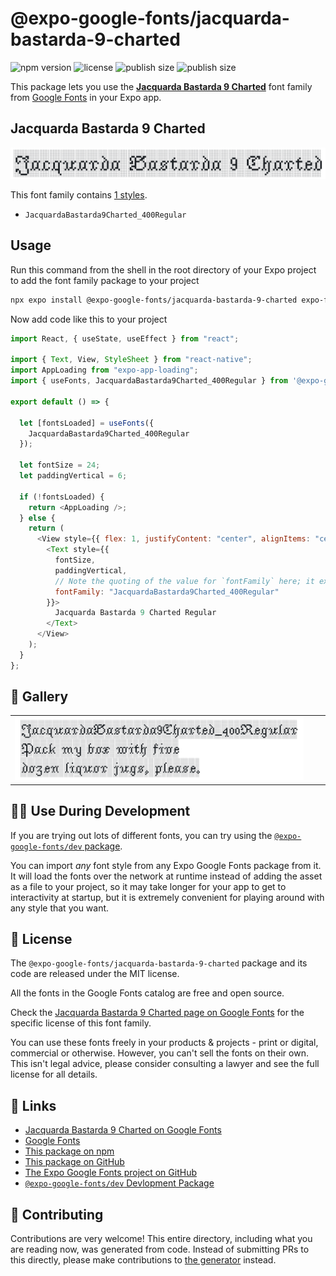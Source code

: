 # @expo-google-fonts/jacquarda-bastarda-9-charted

![npm version](https://flat.badgen.net/npm/v/@expo-google-fonts/jacquarda-bastarda-9-charted)
![license](https://flat.badgen.net/github/license/expo/google-fonts)
![publish size](https://flat.badgen.net/packagephobia/install/@expo-google-fonts/jacquarda-bastarda-9-charted)
![publish size](https://flat.badgen.net/packagephobia/publish/@expo-google-fonts/jacquarda-bastarda-9-charted)

This package lets you use the [**Jacquarda Bastarda 9 Charted**](https://fonts.google.com/specimen/Jacquarda+Bastarda+9+Charted) font family from [Google Fonts](https://fonts.google.com/) in your Expo app.

## Jacquarda Bastarda 9 Charted

![Jacquarda Bastarda 9 Charted](./font-family.png)

This font family contains [1 styles](#-gallery).

- `JacquardaBastarda9Charted_400Regular`

## Usage

Run this command from the shell in the root directory of your Expo project to add the font family package to your project

```sh
npx expo install @expo-google-fonts/jacquarda-bastarda-9-charted expo-font expo-app-loading
```

Now add code like this to your project

```js
import React, { useState, useEffect } from "react";

import { Text, View, StyleSheet } from "react-native";
import AppLoading from "expo-app-loading";
import { useFonts, JacquardaBastarda9Charted_400Regular } from '@expo-google-fonts/jacquarda-bastarda-9-charted';

export default () => {

  let [fontsLoaded] = useFonts({
    JacquardaBastarda9Charted_400Regular
  });

  let fontSize = 24;
  let paddingVertical = 6;

  if (!fontsLoaded) {
    return <AppLoading />;
  } else {
    return (
      <View style={{ flex: 1, justifyContent: "center", alignItems: "center" }}>
        <Text style={{
          fontSize,
          paddingVertical,
          // Note the quoting of the value for `fontFamily` here; it expects a string!
          fontFamily: "JacquardaBastarda9Charted_400Regular"
        }}>
          Jacquarda Bastarda 9 Charted Regular
        </Text>
      </View>
    );
  }
};
```

## 🔡 Gallery


||||
|-|-|-|
|![JacquardaBastarda9Charted_400Regular](./JacquardaBastarda9Charted_400Regular.ttf.png)||||


## 👩‍💻 Use During Development

If you are trying out lots of different fonts, you can try using the [`@expo-google-fonts/dev` package](https://github.com/expo/google-fonts/tree/master/font-packages/dev#readme).

You can import _any_ font style from any Expo Google Fonts package from it. It will load the fonts over the network at runtime instead of adding the asset as a file to your project, so it may take longer for your app to get to interactivity at startup, but it is extremely convenient for playing around with any style that you want.


## 📖 License

The `@expo-google-fonts/jacquarda-bastarda-9-charted` package and its code are released under the MIT license.

All the fonts in the Google Fonts catalog are free and open source.

Check the [Jacquarda Bastarda 9 Charted page on Google Fonts](https://fonts.google.com/specimen/Jacquarda+Bastarda+9+Charted) for the specific license of this font family.

You can use these fonts freely in your products & projects - print or digital, commercial or otherwise. However, you can't sell the fonts on their own. This isn't legal advice, please consider consulting a lawyer and see the full license for all details.

## 🔗 Links

- [Jacquarda Bastarda 9 Charted on Google Fonts](https://fonts.google.com/specimen/Jacquarda+Bastarda+9+Charted)
- [Google Fonts](https://fonts.google.com/)
- [This package on npm](https://www.npmjs.com/package/@expo-google-fonts/jacquarda-bastarda-9-charted)
- [This package on GitHub](https://github.com/expo/google-fonts/tree/master/font-packages/jacquarda-bastarda-9-charted)
- [The Expo Google Fonts project on GitHub](https://github.com/expo/google-fonts)
- [`@expo-google-fonts/dev` Devlopment Package](https://github.com/expo/google-fonts/tree/master/font-packages/dev)

## 🤝 Contributing

Contributions are very welcome! This entire directory, including what you are reading now, was generated from code. Instead of submitting PRs to this directly, please make contributions to [the generator](https://github.com/expo/google-fonts/tree/master/packages/generator) instead.
